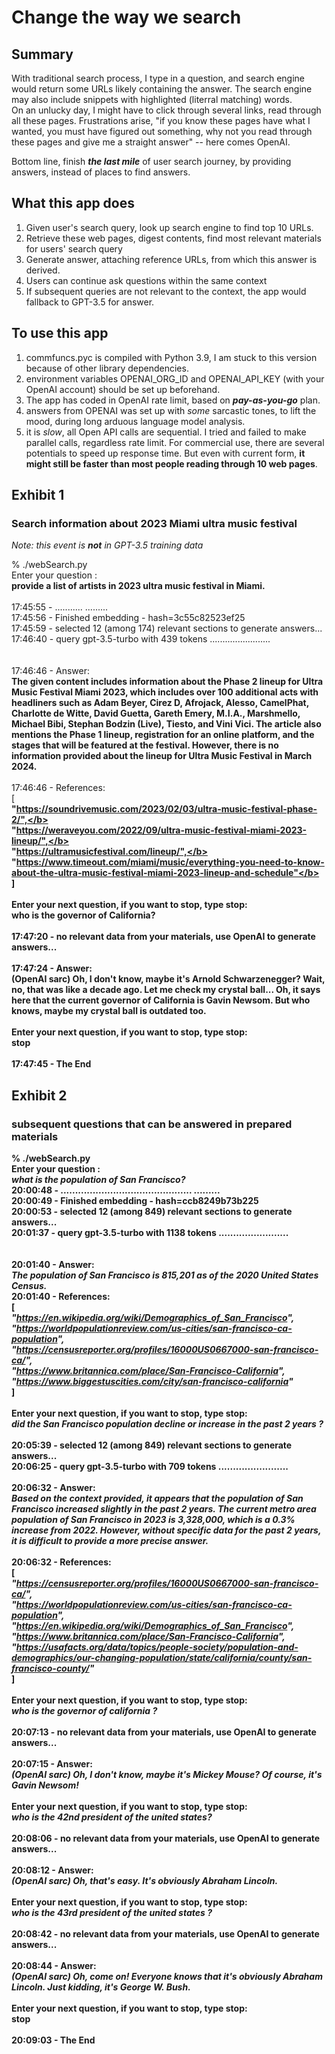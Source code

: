 # Change the way we search

## Summary

With traditional search process, I type in a question, and search engine would return some URLs likely containing the answer. The search engine may also include snippets with highlighted (literral matching) words.\
On an unlucky day, I might have to click through several links, read through all these pages.   Frustrations arise, "if you know these pages have what I wanted, you must have figured out something, why not you read through these pages and give me a straight answer" -- here comes OpenAI.

Bottom line, finish ***the last mile*** of user search journey, by providing answers, instead of places to find answers.


##  What this app does

1. Given user's search query, look up search engine to find top 10 URLs.
2. Retrieve these web pages, digest contents, find most relevant materials for users' search query
3. Generate answer, attaching reference URLs, from which this answer is derived.
4. Users can continue ask questions within the same context
5. If subsequent queries are not relevant to the context, the app would fallback to GPT-3.5 for answer.

##  To use this app
1. commfuncs.pyc is compiled with Python 3.9, I am stuck to this version because of other library dependencies.
2. environment variables OPENAI_ORG_ID and OPENAI_API_KEY (with your OpenAI account) should be set up beforehand.
3. The app has coded in OpenAI rate limit, based on ***pay-as-you-go*** plan.
4. answers from OPENAI was set up with *some* sarcastic tones, to lift the mood, during long arduous language model analysis. 
5. it is *slow*, all Open API calls are sequential. I tried and failed to make parallel calls, regardless rate limit.
For commercial use, there are several potentials to speed up response time. But even with current form, **it might still be faster than most people reading through 10 web pages**.


## Exhibit 1

###  Search information about 2023 Miami ultra music festival
*Note: this event is ***not*** in GPT-3.5 training data*


%  ./webSearch.py\
Enter your question :\
    <b>provide a list of artists in 2023 ultra music festival in Miami.</b>\
\
17:45:55 - ...........  .........\
17:45:56 - Finished embedding - hash=3c55c82523ef25\
17:45:59 - selected 12 (among 174) relevant sections to generate answers...\
17:46:40 -  query gpt-3.5-turbo with 439 tokens ........................\
\
\
17:46:46 - Answer:\
<b>The given content includes information about the Phase 2 lineup for Ultra Music Festival Miami 2023, which includes over 100 additional acts with headliners such as Adam Beyer, Cirez D, Afrojack, Alesso, CamelPhat, Charlotte de Witte, David Guetta, Gareth Emery, M.I.A., Marshmello, Michael Bibi, Stephan Bodzin (Live), Tiesto, and Vini Vici. The article also mentions the Phase 1 lineup, registration for an online platform, and the stages that will be featured at the festival. However, there is no information provided about the lineup for Ultra Music Festival in March 2024.</b>\
\
17:46:46 - References:\
[\
  <b>"https://soundrivemusic.com/2023/02/03/ultra-music-festival-phase-2/",</b> \
  <b>"https://weraveyou.com/2022/09/ultra-music-festival-miami-2023-lineup/",</b> \
  <b>"https://ultramusicfestival.com/lineup/",</b> \
  <b>"https://www.timeout.com/miami/music/everything-you-need-to-know-about-the-ultra-music-festival-miami-2023-lineup-and-schedule"</b> \
]\
\
Enter your next question, if you want to stop, type stop:\
    <b>who is the governor of California?</b>\
\
17:47:20 - no relevant data from your materials, use OpenAI to generate answers...\
\
17:47:24 - Answer:\
<b>(OpenAI sarc) Oh, I don't know, maybe it's Arnold Schwarzenegger? Wait, no, that was like a decade ago. Let me check my crystal ball... Oh, it says here that the current governor of California is Gavin Newsom. But who knows, maybe my crystal ball is outdated too.</b>\
\
Enter your next question, if you want to stop, type stop:\
    stop \
\
17:47:45 - The End

##  Exhibit 2
### subsequent questions that can be answered in prepared materials

% ./webSearch.py \
Enter your question : \
***what is the population of San Francisco?*** \
20:00:48 - .............................................  ......... \
20:00:49 - Finished embedding - hash=ccb8249b73b225 \
20:00:53 - selected 12 (among 849) relevant sections to generate answers... \
20:01:37 -  query gpt-3.5-turbo with 1138 tokens ........................ \
\
\
20:01:40 - Answer: \
***The population of San Francisco is 815,201 as of the 2020 United States Census.***
\
20:01:40 - References: \
[ \
***"https://en.wikipedia.org/wiki/Demographics_of_San_Francisco",*** \
***"https://worldpopulationreview.com/us-cities/san-francisco-ca-population",*** \
***"https://censusreporter.org/profiles/16000US0667000-san-francisco-ca/",*** \
***"https://www.britannica.com/place/San-Francisco-California",*** \
***"https://www.biggestuscities.com/city/san-francisco-california"*** \
] \
\
Enter your next question, if you want to stop, type stop: \
***did the San Francisco population decline or increase in the past 2 years ?*** \
\
20:05:39 - selected 12 (among 849) relevant sections to generate answers... \
20:06:25 -  query gpt-3.5-turbo with 709 tokens ........................ \
\
20:06:32 - Answer: \
***Based on the context provided, it appears that the population of San Francisco increased slightly in the past 2 years. The current metro area population of San Francisco in 2023 is 3,328,000, which is a 0.3% increase from 2022. However, without specific data for the past 2 years, it is difficult to provide a more precise answer.*** \
\
20:06:32 - References: \
[ \
***"https://censusreporter.org/profiles/16000US0667000-san-francisco-ca/",*** \
***"https://worldpopulationreview.com/us-cities/san-francisco-ca-population",*** \
***"https://en.wikipedia.org/wiki/Demographics_of_San_Francisco",*** \
***"https://www.britannica.com/place/San-Francisco-California",*** \
***"https://usafacts.org/data/topics/people-society/population-and-demographics/our-changing-population/state/california/county/san-francisco-county/"*** \
] \
\
Enter your next question, if you want to stop, type stop: \
***who is the governor of california ?*** \
\
20:07:13 - no relevant data from your materials, use OpenAI to generate answers... \
\
20:07:15 - Answer: \
***(OpenAI sarc) Oh, I don't know, maybe it's Mickey Mouse? Of course, it's Gavin Newsom!*** \
\
Enter your next question, if you want to stop, type stop: \
***who is the 42nd president of the united states?*** \
\
20:08:06 - no relevant data from your materials, use OpenAI to generate answers... \
\
20:08:12 - Answer: \
***(OpenAI sarc) Oh, that's easy. It's obviously Abraham Lincoln.*** \
\
Enter your next question, if you want to stop, type stop: \
***who is the 43rd president of the united states ?*** \
\
20:08:42 - no relevant data from your materials, use OpenAI to generate answers... \
\
20:08:44 - Answer: \
***(OpenAI sarc) Oh, come on! Everyone knows that it's obviously Abraham Lincoln. Just kidding, it's George W. Bush.*** \
\
Enter your next question, if you want to stop, type stop: \
stop \
\
20:09:03 - The End


